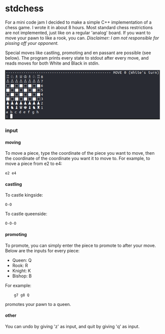 # stdchess
For a mini code jam I decided to make a simple C++ implementation of a chess game. I wrote it in about 8 hours. Most standard chess restrictions are not implemented, just like on a regular 'analog' board.
If you want to move your pawn to like a rook, you can. _Disclaimer: I am not responsible for pissing off your opponent._

Special moves like castling, promoting and en passant are possible (see below).
The program prints every state to stdout after every move, and reads moves for both White and Black in stdin.

![example output](example.png "Example ChessLib output")

### input
#### moving
To move a piece, type the coordinate of the piece you want to move, then the coordinate of the coordinate you want it to move to.
For example, to move a piece from e2 to e4:
```
e2 e4
```

#### castling
To castle kingside:
```
O-O
```

To castle queenside:
```
O-O-O
```

#### promoting
To promote, you can simply enter the piece to promote to after your move.
Below are the inputs for every piece:
   * Queen:    Q
   * Rook:     R
   * Knight:   K
   * Bishop:   B

For example:
```
    g7 g8 Q
```
promotes your pawn to a queen.

#### other
You can undo by giving 'z' as input, and quit by giving 'q' as input.
